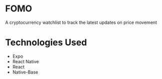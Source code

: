 # FOMO

A cryptocurrency watchlist to track the latest updates on price movement

# Technologies Used

- Expo
- React Native
- React
- Native-Base
